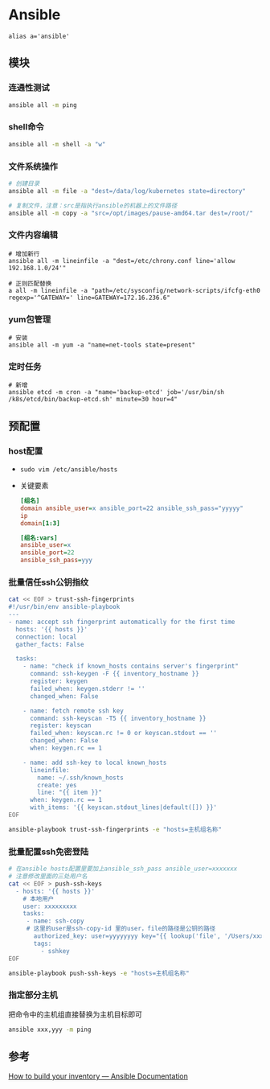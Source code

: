 # Ansible

```shell
alias a='ansible'
```

## 模块

### 连通性测试

```bash
ansible all -m ping
```

### shell命令

```bash
ansible all -m shell -a "w"
```

### 文件系统操作

```bash
# 创建目录
ansible all -m file -a "dest=/data/log/kubernetes state=directory"

# 复制文件，注意：src是指执行ansible的机器上的文件路径
ansible all -m copy -a "src=/opt/images/pause-amd64.tar dest=/root/"
```

### 文件内容编辑

```shell
# 增加新行
ansible all -m lineinfile -a "dest=/etc/chrony.conf line='allow 192.168.1.0/24'"

# 正则匹配替换
a all -m lineinfile -a "path=/etc/sysconfig/network-scripts/ifcfg-eth0 regexp='^GATEWAY=' line=GATEWAY=172.16.236.6"
```

### yum包管理

```shell
# 安装
ansible all -m yum -a "name=net-tools state=present"
```

### 定时任务

```shell
# 新增
ansible etcd -m cron -a "name='backup-etcd' job='/usr/bin/sh /k8s/etcd/bin/backup-etcd.sh' minute=30 hour=4"
```

## 	预配置

### host配置

- `sudo vim /etc/ansible/hosts`

- 关键要素

  ```ini
  [组名]
  domain ansible_user=x ansible_port=22 ansible_ssh_pass="yyyyy"
  ip
  domain[1:3]
  
  [组名:vars]
  ansible_user=x
  ansible_port=22
  ansible_ssh_pass=yyy
  ```

### 批量信任ssh公钥指纹	

```bash
cat << EOF > trust-ssh-fingerprints
#!/usr/bin/env ansible-playbook
---
- name: accept ssh fingerprint automatically for the first time
  hosts: '{{ hosts }}'
  connection: local
  gather_facts: False

  tasks:
    - name: "check if known_hosts contains server's fingerprint"
      command: ssh-keygen -F {{ inventory_hostname }}
      register: keygen
      failed_when: keygen.stderr != ''
      changed_when: False

    - name: fetch remote ssh key
      command: ssh-keyscan -T5 {{ inventory_hostname }}
      register: keyscan
      failed_when: keyscan.rc != 0 or keyscan.stdout == ''
      changed_when: False
      when: keygen.rc == 1

    - name: add ssh-key to local known_hosts
      lineinfile:
        name: ~/.ssh/known_hosts
        create: yes
        line: "{{ item }}"
      when: keygen.rc == 1
      with_items: '{{ keyscan.stdout_lines|default([]) }}'
EOF

ansible-playbook trust-ssh-fingerprints -e "hosts=主机组名称"
```

### 批量配置ssh免密登陆

```bash
# 在ansible hosts配置里要加上ansible_ssh_pass ansible_user=xxxxxxx
# 注意修改里面的三处用户名
cat << EOF > push-ssh-keys
  - hosts: '{{ hosts }}'
    # 本地用户
    user: xxxxxxxxx
    tasks:
     - name: ssh-copy
     # 这里的user是ssh-copy-id 里的user，file的路径是公钥的路径
       authorized_key: user=yyyyyyyy key="{{ lookup('file', '/Users/xxxxxxxxx/.ssh/id_rsa.pub') }}"
       tags:
         - sshkey
EOF

ansible-playbook push-ssh-keys -e "hosts=主机组名称"
```

### 指定部分主机

把命令中的主机组直接替换为主机目标即可

```bash
ansible xxx,yyy -m ping
```

## 参考

[How to build your inventory — Ansible Documentation](https://docs.ansible.com/ansible/latest/user_guide/intro_inventory.html)